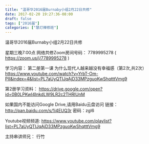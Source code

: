 ```yaml
---
title: "温哥华2016届Burnaby小组2月22日共修"
date: 2017-02-20 19:27:36-08:00
draft: false
tags: ["2016届"]
categories: ["慧灯禅修班"]
---
```

温哥华2016届Burnaby小组2月22日共修

星期三晚7:00点
网络共修Zoom房间号码： 7789995278 ( https://zoom.us/j/7789995278 )

学习内容：
第二册第一课 为什么现代人越来越没有幸福感（第2次,共2次）
https://www.youtube.com/watch?v=YrbT-Om-PII&index=4&list=PL7aUyQTIJqAjD33MPzguoKwShqtttVmg9

第2册学习资料：
https://drive.google.com/open?id=0B0LPKwI4InkdLW9LR2c2THRlUnM

如果国内不能访问Google Drive,请用Baidu云盘访问
链接：http://pan.baidu.com/s/1i4EUQ3r 密码：zgl6

Youtube视频频道:
https://www.youtube.com/playlist?list=PL7aUyQTIJqAjD33MPzguoKwShqtttVmg9

主持串讲师兄： 行竹

